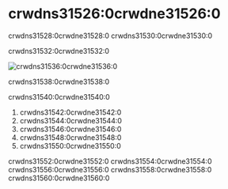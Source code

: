 # crwdns31526:0crwdne31526:0

crwdns31528:0crwdne31528:0 crwdns31530:0crwdne31530:0

crwdns31532:0crwdne31532:0

![crwdns31536:0crwdne31536:0](crwdns31534:0crwdne31534:0)

<span class="caption">crwdns31538:0crwdne31538:0</span>

crwdns31540:0crwdne31540:0

1. crwdns31542:0crwdne31542:0
2. crwdns31544:0crwdne31544:0
3. crwdns31546:0crwdne31546:0
4. crwdns31548:0crwdne31548:0
5. crwdns31550:0crwdne31550:0

crwdns31552:0crwdne31552:0 crwdns31554:0crwdne31554:0 crwdns31556:0crwdne31556:0 crwdns31558:0crwdne31558:0 crwdns31560:0crwdne31560:0
